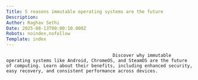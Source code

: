 ```yaml
---
Title: 5 reasons immutable operating systems are the future
Description: 
Author: Raghav Sethi
Date: 2025-08-13T00:00:10.000Z
Robots: noindex,nofollow
Template: index
---
```


                                            Discover why immutable operating systems like Android, ChromeOS, and SteamOS are the future of computing. Learn about their benefits, including enhanced security, easy recovery, and consistent performance across devices.
                                        